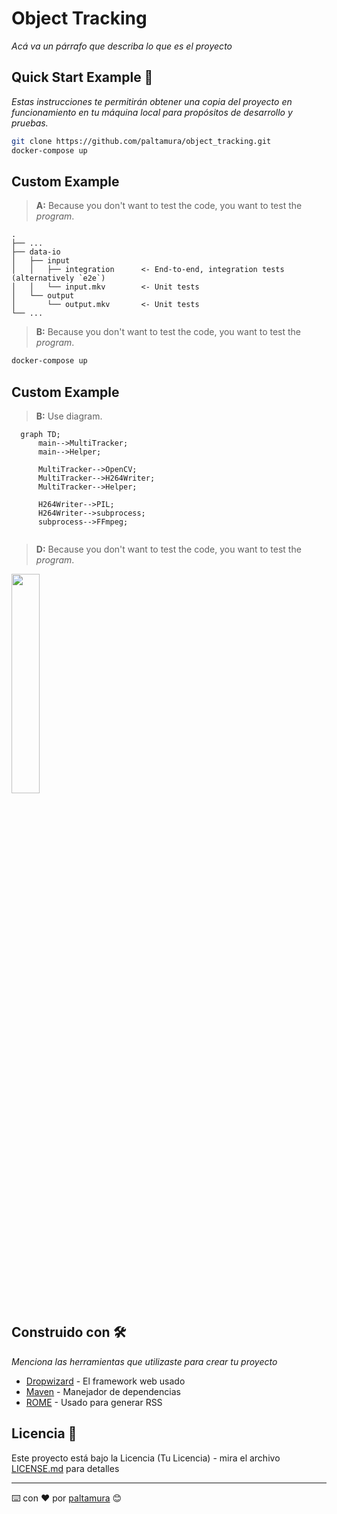 # Object Tracking

_Acá va un párrafo que describa lo que es el proyecto_


## Quick Start Example 🚀

_Estas instrucciones te permitirán obtener una copia del proyecto en funcionamiento en tu máquina local para propósitos de desarrollo y pruebas._

```Bash
git clone https://github.com/paltamura/object_tracking.git
docker-compose up
```

## Custom Example

> **A:** Because you don't want to test the code, you want to test the *program*.

    .
    ├── ...
    ├── data-io
    │   ├── input
    │   │   ├── integration      <- End-to-end, integration tests (alternatively `e2e`)
    │   │   └── input.mkv        <- Unit tests
    │   └── output
    │       └── output.mkv       <- Unit tests
    └── ...

> **B:** Because you don't want to test the code, you want to test the *program*.
```Bash
docker-compose up
```

## Custom Example

> **B:** Use diagram.
```mermaid
  graph TD;
      main-->MultiTracker;
      main-->Helper;

      MultiTracker-->OpenCV;
      MultiTracker-->H264Writer;
      MultiTracker-->Helper;

      H264Writer-->PIL;
      H264Writer-->subprocess;
      subprocess-->FFmpeg;
      
```

> **D:** Because you don't want to test the code, you want to test the *program*.
<img src="https://user-images.githubusercontent.com/84106110/156944048-a6efe75f-6773-446f-a057-3b9b9442c1fe.png" width=30% height=30%>

## Construido con 🛠️

_Menciona las herramientas que utilizaste para crear tu proyecto_

* [Dropwizard](http://www.dropwizard.io/1.0.2/docs/) - El framework web usado
* [Maven](https://maven.apache.org/) - Manejador de dependencias
* [ROME](https://rometools.github.io/rome/) - Usado para generar RSS

## Licencia 📄

Este proyecto está bajo la Licencia (Tu Licencia) - mira el archivo [LICENSE.md](LICENSE.md) para detalles


---
⌨️ con ❤️ por [paltamura](https://github.com/paltamura) 😊
















